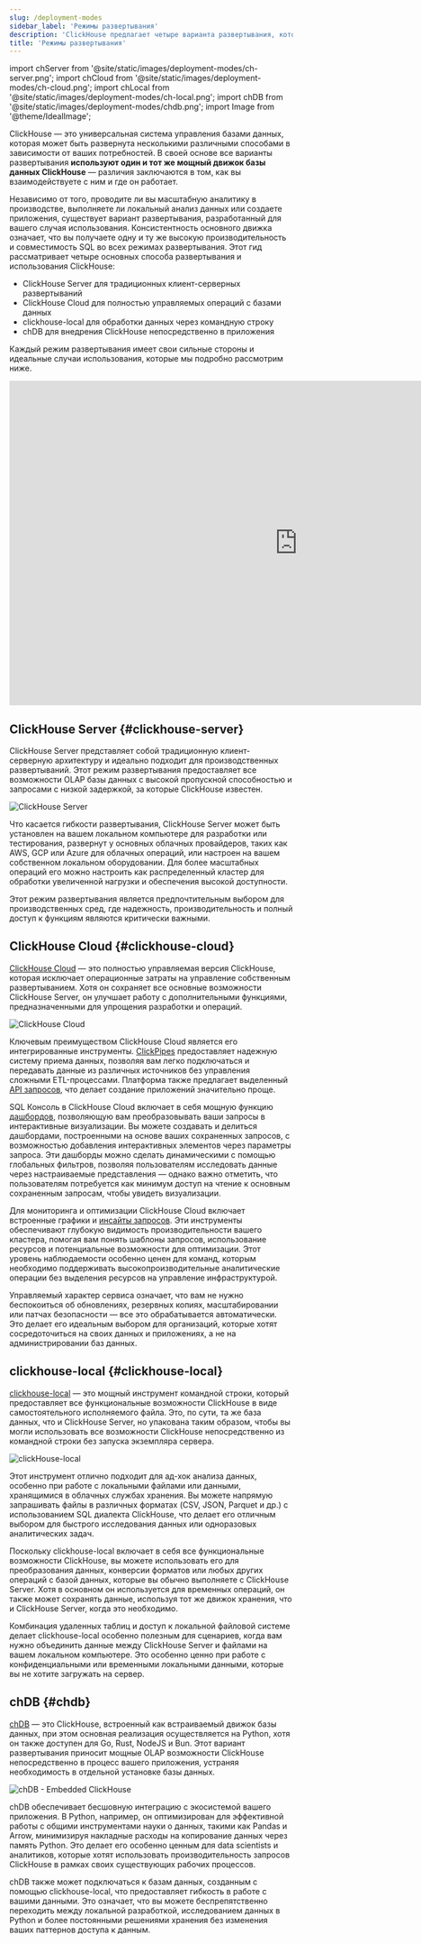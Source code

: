 ```yaml
---
slug: /deployment-modes
sidebar_label: 'Режимы развертывания'
description: 'ClickHouse предлагает четыре варианта развертывания, которые все используют один и тот же мощный движок базы данных, просто упакованный по-разному в соответствии с вашими конкретными потребностями.'
title: 'Режимы развертывания'
---
```


import chServer from '@site/static/images/deployment-modes/ch-server.png';
import chCloud from '@site/static/images/deployment-modes/ch-cloud.png';
import chLocal from '@site/static/images/deployment-modes/ch-local.png';
import chDB from '@site/static/images/deployment-modes/chdb.png';
import Image from '@theme/IdealImage';

ClickHouse — это универсальная система управления базами данных, которая может быть развернута несколькими различными способами в зависимости от ваших потребностей. В своей основе все варианты развертывания **используют один и тот же мощный движок базы данных ClickHouse** — различия заключаются в том, как вы взаимодействуете с ним и где он работает.

Независимо от того, проводите ли вы масштабную аналитику в производстве, выполняете ли локальный анализ данных или создаете приложения, существует вариант развертывания, разработанный для вашего случая использования. Консистентность основного движка означает, что вы получаете одну и ту же высокую производительность и совместимость SQL во всех режимах развертывания.
Этот гид рассматривает четыре основных способа развертывания и использования ClickHouse:

* ClickHouse Server для традиционных клиент-серверных развертываний
* ClickHouse Cloud для полностью управляемых операций с базами данных
* clickhouse-local для обработки данных через командную строку
* chDB для внедрения ClickHouse непосредственно в приложения

Каждый режим развертывания имеет свои сильные стороны и идеальные случаи использования, которые мы подробно рассмотрим ниже.

<iframe width="1024" height="576" src="https://www.youtube.com/embed/EOXEW_-r10A?si=6IanDSJlRzN8f9Mo" title="YouTube video player" frameborder="0" allow="accelerometer; autoplay; clipboard-write; encrypted-media; gyroscope; picture-in-picture; web-share" referrerpolicy="strict-origin-when-cross-origin" allowfullscreen></iframe>

## ClickHouse Server {#clickhouse-server}

ClickHouse Server представляет собой традиционную клиент-серверную архитектуру и идеально подходит для производственных развертываний. Этот режим развертывания предоставляет все возможности OLAP базы данных с высокой пропускной способностью и запросами с низкой задержкой, за которые ClickHouse известен.

<Image img={chServer} alt="ClickHouse Server" size="sm"/>

<br/>

Что касается гибкости развертывания, ClickHouse Server может быть установлен на вашем локальном компьютере для разработки или тестирования, развернут у основных облачных провайдеров, таких как AWS, GCP или Azure для облачных операций, или настроен на вашем собственном локальном оборудовании. Для более масштабных операций его можно настроить как распределенный кластер для обработки увеличенной нагрузки и обеспечения высокой доступности.

Этот режим развертывания является предпочтительным выбором для производственных сред, где надежность, производительность и полный доступ к функциям являются критически важными.

## ClickHouse Cloud {#clickhouse-cloud}

[ClickHouse Cloud](/cloud/overview) — это полностью управляемая версия ClickHouse, которая исключает операционные затраты на управление собственным развертыванием. Хотя он сохраняет все основные возможности ClickHouse Server, он улучшает работу с дополнительными функциями, предназначенными для упрощения разработки и операций.

<Image img={chCloud} alt="ClickHouse Cloud" size="sm"/>

Ключевым преимуществом ClickHouse Cloud является его интегрированные инструменты. [ClickPipes](/cloud/get-started/cloud-quick-start#clickpipes) предоставляет надежную систему приема данных, позволяя вам легко подключаться и передавать данные из различных источников без управления сложными ETL-процессами. Платформа также предлагает выделенный [API запросов](/cloud/get-started/query-endpoints), что делает создание приложений значительно проще.

SQL Консоль в ClickHouse Cloud включает в себя мощную функцию [дашбордов](/cloud/manage/dashboards), позволяющую вам преобразовывать ваши запросы в интерактивные визуализации. Вы можете создавать и делиться дашбордами, построенными на основе ваших сохраненных запросов, с возможностью добавления интерактивных элементов через параметры запроса. Эти дашборды можно сделать динамическими с помощью глобальных фильтров, позволяя пользователям исследовать данные через настраиваемые представления — однако важно отметить, что пользователям потребуется как минимум доступ на чтение к основным сохраненным запросам, чтобы увидеть визуализации.

Для мониторинга и оптимизации ClickHouse Cloud включает встроенные графики и [инсайты запросов](/cloud/get-started/query-insights). Эти инструменты обеспечивают глубокую видимость производительности вашего кластера, помогая вам понять шаблоны запросов, использование ресурсов и потенциальные возможности для оптимизации. Этот уровень наблюдаемости особенно ценен для команд, которым необходимо поддерживать высокопроизводительные аналитические операции без выделения ресурсов на управление инфраструктурой.

Управляемый характер сервиса означает, что вам не нужно беспокоиться об обновлениях, резервных копиях, масштабировании или патчах безопасности — все это обрабатывается автоматически. Это делает его идеальным выбором для организаций, которые хотят сосредоточиться на своих данных и приложениях, а не на администрировании баз данных.

## clickhouse-local {#clickhouse-local}

[clickhouse-local](/operations/utilities/clickhouse-local) — это мощный инструмент командной строки, который предоставляет все функциональные возможности ClickHouse в виде самостоятельного исполняемого файла. Это, по сути, та же база данных, что и ClickHouse Server, но упакована таким образом, чтобы вы могли использовать все возможности ClickHouse непосредственно из командной строки без запуска экземпляра сервера.

<Image img={chLocal} alt="clickHouse-local" size="sm"/>

Этот инструмент отлично подходит для ад-хок анализа данных, особенно при работе с локальными файлами или данными, хранящимися в облачных службах хранения. Вы можете напрямую запрашивать файлы в различных форматах (CSV, JSON, Parquet и др.) с использованием SQL диалекта ClickHouse, что делает его отличным выбором для быстрого исследования данных или одноразовых аналитических задач.

Поскольку clickhouse-local включает в себя все функциональные возможности ClickHouse, вы можете использовать его для преобразования данных, конверсии форматов или любых других операций с базой данных, которые вы обычно выполняете с ClickHouse Server. Хотя в основном он используется для временных операций, он также может сохранять данные, используя тот же движок хранения, что и ClickHouse Server, когда это необходимо.

Комбинация удаленных таблиц и доступ к локальной файловой системе делает clickhouse-local особенно полезным для сценариев, когда вам нужно объединить данные между ClickHouse Server и файлами на вашем локальном компьютере. Это особенно ценно при работе с конфиденциальными или временными локальными данными, которые вы не хотите загружать на сервер.

## chDB {#chdb}

[chDB](/chdb) — это ClickHouse, встроенный как встраиваемый движок базы данных, при этом основная реализация осуществляется на Python, хотя он также доступен для Go, Rust, NodeJS и Bun. Этот вариант развертывания приносит мощные OLAP возможности ClickHouse непосредственно в процесс вашего приложения, устраняя необходимость в отдельной установке базы данных.

<Image img={chDB} alt="chDB - Embedded ClickHouse" size="sm"/>

chDB обеспечивает бесшовную интеграцию с экосистемой вашего приложения. В Python, например, он оптимизирован для эффективной работы с общими инструментами науки о данных, такими как Pandas и Arrow, минимизируя накладные расходы на копирование данных через память Python. Это делает его особенно ценным для data scientists и аналитиков, которые хотят использовать производительность запросов ClickHouse в рамках своих существующих рабочих процессов.

chDB также может подключаться к базам данных, созданным с помощью clickhouse-local, что предоставляет гибкость в работе с вашими данными. Это означает, что вы можете беспрепятственно переходить между локальной разработкой, исследованием данных в Python и более постоянными решениями хранения без изменения ваших паттернов доступа к данным.

